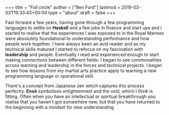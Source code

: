 +++
title = "Full circle"
author = ["Ben Ford"]
lastmod = 2019-02-03T19:33:43+00:00
type = "about"
draft = false
+++

Fast forward a few years, having gone through a few programming languages to
settle on **Haskell** and a few jobs in finance and start ups and I started to
realise that the experiences I was exposed to in the Royal Marines were
absolutely foundational to understanding performance and how people work
together. I have always been an avid reader and as my technical skills matured I
started to refocus on my fascination with **leadership** and people. Eventually I
read and experienced enough to start making connections between different
fields. I began to see commonalities across learning and leadership in the
forces and technical projects. I began to see how lessons from my martial arts
practice apply to learning a new programming language or operational skill.

There's a concept from Japanese zen which captures this process perfectly.
**Ensō** symbolises enlightenment and the void, which I think is fitting. Often
when you have an intellectual or spiritual breakthrough you realise that you
haven't got somewhere new, but that you have returned to the beginning with a
mindset for new understanding
